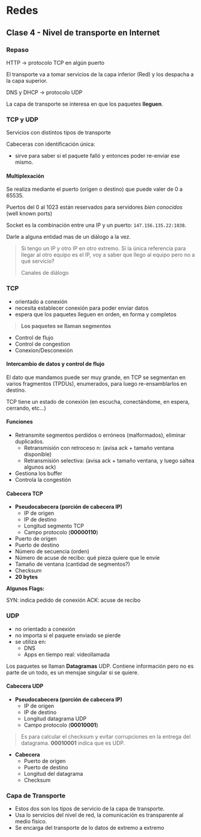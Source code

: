 # Redes

## Clase 4 - Nivel de transporte en Internet

### Repaso

HTTP -> protocolo TCP en algún puerto

El transporte va a tomar servicios de la capa inferior (Red) y los despacha a la capa superior.

DNS y DHCP -> protocolo UDP

La capa de transporte se interesa en que los paquetes **lleguen**.

### TCP y UDP

Servicios con distintos tipos de transporte

Cabeceras con identificación única:

+ sirve para saber si el paquete falló y entonces poder re-enviar ese mismo.

#### Multiplexación

Se realiza mediante el puerto (origen o destino) que puede valer de 0 a 65535.

Puertos del 0 al 1023 están reservados para servidores *bien conocidos* (well known ports)

Socket es la combinación entre una IP y un puerto: `147.156.135.22:1038`.

Darle a alguna entidad mas de un diálogo a la vez.

> Si tengo un IP y otro IP en otro extremo. Si la única referencia para llegar al otro equipo es el IP, voy a saber que llego al equipo pero no a qué servicio?
>
> Canales de diálogo

### TCP

+ orientado a conexión
+ necesita establecer conexión para poder enviar datos
+ espera que los paquetes lleguen en orden, en forma y completos

> **Los paquetes se llaman segmentos**

+ Control de flujo
+ Control de congestion
+ Conexion/Desconexión

#### Intercambio de datos y control de flujo

El dato que mandamos puede ser muy grande, en TCP se segmentan en varios fragmentos (TPDUs), enumerados, para luego re-ensamblarlos en destino.

TCP tiene un estado de conexión (en escucha, conectándome, en espera, cerrando, etc...)

#### Funciones

+ Retransmite segmentos perdidos o erróneos (malformados), eliminar duplicados.
  + Retransmisión con retroceso n: (avisa ack + tamaño ventana disponible)
  + Retransmisión selectiva: (avisa ack + tamaño ventana, y luego saltea algunos ack)
+ Gestiona los buffer
+ Controla la congestión

#### Cabecera TCP

+ **Pseudocabecera (porción de cabecera IP)**
  + IP de origen
  + IP de destino
  + Longitud segmento TCP
  + Campo protocolo (**00000110**)
+ Puerto de origen
+ Puerto de destino
+ Número de secuencia (orden)
+ Número de acuse de recibo: qué pieza quiere que le envíe
+ Tamaño de ventana (cantidad de segmentos?)
+ Checksum
+ **20 bytes**

**Algunos Flags:**

SYN: indica pedido de conexión
ACK: acuse de recibo

### UDP

+ no orientado a conexión
+ no importa si el paquete enviado se pierde
+ se utiliza en:
  + DNS
  + Apps en tiempo real: videollamada

Los paquetes se llaman **Datagramas** UDP. Contiene información pero no es parte de un todo, es un mensjae singular si se quiere.

#### Cabecera UDP

+ **Pseudocabecera (porción de cabecera IP)**
  + IP de origen
  + IP de destino
  + Longitud datagrama UDP
  + Campo protocolo (**00010001**)

> Es para calcular el checksum y evitar corrupciones en la entrega del datagrama.
> **00010001** indica que es UDP.

+ **Cabecera**
  + Puerto de origen
  + Puerto de destino
  + Longitud del datagrama
  + Checksum

### Capa de Transporte

+ Estos dos son los tipos de servicio de la capa de transporte.
+ Usa lo servicios del nivel de red, la comunicación es transparente al medio físico.
+ Se encarga del transporte de lo datos de extremo a extremo
